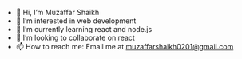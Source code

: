 - 👋 Hi, I’m Muzaffar Shaikh
- 👀 I’m interested in web development
- 🌱 I’m currently learning react and node.js
- 💞️ I’m looking to collaborate on react
- 📫 How to reach me: Email me at muzaffarshaikh0201@gmail.com

<!---
MuzaffarShaikh0201/MuzaffarShaikh0201 is a ✨ special ✨ repository because its `README.md` (this file) appears on your GitHub profile.
You can click the Preview link to take a look at your changes.
--->
